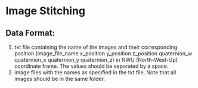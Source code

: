 # Image Stitching
## Data Format:
1. txt file containing the name of the images and their corresponding position (image_file_name x_position y_position z_position quaternion_w quaternion_x quaternion_y quaternion_z) in NWU (North-West-Up) coordinate frame. The values should be separated by a space.
2. image files with the names as specified in the txt file. Note that all images should be in the same folder.
